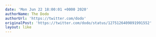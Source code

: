 ```yaml
---
date: 'Mon Jun 22 18:00:01 +0000 2020'
authorName: The Dodo
authorUrl: 'https://twitter.com/dodo'
originalPost: 'https://twitter.com/dodo/status/1275126409891991552'
layout: like
---
```

